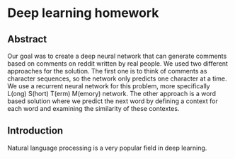 # Deep learning homework
## Abstract
Our goal was to create a deep neural network that can generate comments based on comments on reddit written by real people. We used two different approaches for the solution. The first one is to think of comments as character sequences, so the network only predicts one character at a time. We use a recurrent neural network for this problem, more specifically L(ong) S(hort) T(erm) M(emory) network. The other approach is a word based solution where we predict the next word by defining a context for each word and examining the similarity of these contextes.

## Introduction
Natural language processing is a very popular field in deep learning.